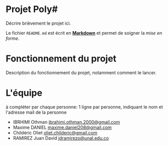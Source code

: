 Projet Poly#
============

Décrire brièvement le projet ici.

Le fichier `README.md` est écrit en [**Markdown**](https://docs.github.com/en/get-started/writing-on-github/getting-started-with-writing-and-formatting-on-github/basic-writing-and-formatting-syntax) et permet de soigner la _mise en forme_.

Fonctionnement du projet
========================

Description du fonctionnement du projet, notamment comment le lancer.


L'équipe
========

à compléter par chaque personne: 1 ligne par personne, indiquant le nom et l'adresse mail de la personne

- IBRHIMI Othman ibrahimi.othman.2000@gmail.com
- Maxime DANIEL maxime.daniel208@gmail.com
- Childéric Oliet oliet.childeric@gmail.com
- RAMIREZ Juan David jdramirezo@unal.edu.co

